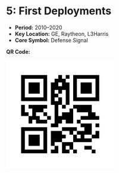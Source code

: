 # 5: First Deployments

- **Period:** 2010–2020
- **Key Location:** GE, Raytheon, L3Harris
- **Core Symbol:** Defense Signal

**QR Code:**

![QR_5: First Deployments](../QR/Chapter_5_QR.png)
